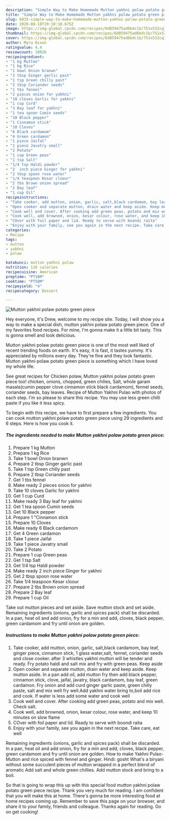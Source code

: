 ```yaml
---
description: "Simple Way to Make Homemade Mutton yakhni polaw potato green piece"
title: "Simple Way to Make Homemade Mutton yakhni polaw potato green piece"
slug: 6835-simple-way-to-make-homemade-mutton-yakhni-polaw-potato-green-piece
date: 2020-08-18T19:10:18.675Z
image: https://img-global.cpcdn.com/recipes/6d859475ad6bdc1b/751x532cq70/mutton-yakhni-polaw-potato-green-piece-recipe-main-photo.jpg
thumbnail: https://img-global.cpcdn.com/recipes/6d859475ad6bdc1b/751x532cq70/mutton-yakhni-polaw-potato-green-piece-recipe-main-photo.jpg
cover: https://img-global.cpcdn.com/recipes/6d859475ad6bdc1b/751x532cq70/mutton-yakhni-polaw-potato-green-piece-recipe-main-photo.jpg
author: Myra Dixon
ratingvalue: 4.4
reviewcount: 10026
recipeingredient:
- "1 kg Mutton"
- "1 kg Rice"
- "1 bowl Onion branwn"
- "2 tbsp Ginger garlic past"
- "1 tsp Green chilly past"
- "2 tbsp Coriander seeds"
- "1 tbs fennel"
- "2 pieces onion for yakhni"
- "10 cloves Garlic for yakhni"
- "1 cup Curd"
- "3 Bay leaf for yakhni"
- "1 tea spoon Cumin seeds"
- "10 Black pepper"
- "1 Cinnamon stick"
- "10 Cloves"
- "6 Black cardamom"
- "4 Green cardamon"
- "1 piece Jaifal"
- "1 piece Javatry small"
- "2 Potato"
- "1 cup Green peas"
- "1 tsp Salt"
- "1/4 tsp Haldi powder"
- "2  inch piece Ginger for yakhni"
- "2 tbsp spoon rose water"
- "1/4 teaspoon Kesar cloour"
- "2 tbs Brown onion spread"
- "2 Bay leaf"
- "1 cup Oil"
recipeinstructions:
- "Take cooker, add mutton, onion, garlic, salt,black cardamom, bay leaf, ginger piece, cinnamon stick, 1 glass water,salt, fennel, coriander seeds and close cooker. after 3 whistles yakhni mutton will be tender and ready. Fry potato haldi and salt mix and fry with green peas. Keep aside"
- "Open cooker and separate mutton, drain water and keep aside. Keep mutton aside. In a pan add oil, add mutton fry then add black pepper, cinnamon stick, clove, jaifal, javatry, black cardamom, bay leaf, green cardamon. Fry onion and add curd ginger garlic paste, green chilly paste, salt and mix well fry well.Add yakhni water bring to,boil add rice and cook. If water is less add some water and cook well"
- "Cook well and cover. After cooking add green peas, potato and mix well. Check salt."
- "Cook well, add browned, onion, kesar colour, rose water, and keep 10 minutes on slow flame"
- "COver with foil paper and lid. Ready to serve with boondi raita"
- "Enjoy with your family, see you again in the next recipe. Take care, eat well"
categories:
- Recipe
tags:
- mutton
- yakhni
- polaw

katakunci: mutton yakhni polaw 
nutrition: 116 calories
recipecuisine: American
preptime: "PT16M"
cooktime: "PT58M"
recipeyield: "4"
recipecategory: Dessert

---
```



![Mutton yakhni polaw potato green piece](https://img-global.cpcdn.com/recipes/6d859475ad6bdc1b/751x532cq70/mutton-yakhni-polaw-potato-green-piece-recipe-main-photo.jpg)

Hey everyone, it's Drew, welcome to my recipe site. Today, I will show you a way to make a special dish, mutton yakhni polaw potato green piece. One of my favorites food recipes. For mine, I'm gonna make it a little bit tasty. This is gonna smell and look delicious.

Mutton yakhni polaw potato green piece is one of the most well liked of recent trending foods on earth. It's easy, it is fast, it tastes yummy. It's appreciated by millions every day. They're fine and they look fantastic. Mutton yakhni polaw potato green piece is something which I have loved my whole life.

See great recipes for Chicken polaw, Mutton yakhni polaw potato green piece too! chicken, onions, chopped, green chilies, Salt, whole garam masala(cumin pepper clove cinnamon stick black cardamom), fennel seeds, coriander seeds, bay leaves. Recipe of Mutton Yakhni Pulao with photos of each step. I&#39;m so please to share this recipe. You may use less green chilli paste if you like it less spicy.


To begin with this recipe, we have to first prepare a few ingredients. You can cook mutton yakhni polaw potato green piece using 29 ingredients and 6 steps. Here is how you cook it.

<!--inarticleads1-->

##### The ingredients needed to make Mutton yakhni polaw potato green piece:

1. Prepare 1 kg Mutton
1. Prepare 1 kg Rice
1. Take 1 bowl Onion branwn
1. Prepare 2 tbsp Ginger garlic past
1. Take 1 tsp Green chilly past
1. Prepare 2 tbsp Coriander seeds
1. Get 1 tbs fennel
1. Make ready 2 pieces onion for yakhni
1. Take 10 cloves Garlic for yakhni
1. Get 1 cup Curd
1. Make ready 3 Bay leaf for yakhni
1. Get 1 tea spoon Cumin seeds
1. Get 10 Black pepper
1. Prepare 1 &#34;Cinnamon stick
1. Prepare 10 Cloves
1. Make ready 6 Black cardamom
1. Get 4 Green cardamon
1. Take 1 piece Jaifal
1. Take 1 piece Javatry small
1. Take 2 Potato
1. Prepare 1 cup Green peas
1. Get 1 tsp Salt
1. Get 1/4 tsp Haldi powder
1. Make ready 2  inch piece Ginger for yakhni
1. Get 2 tbsp spoon rose water
1. Take 1/4 teaspoon Kesar cloour
1. Prepare 2 tbs Brown onion spread
1. Prepare 2 Bay leaf
1. Prepare 1 cup Oil


Take out mutton pieces and set aside. Save mutton stock and set aside. Remaining ingredients (onions, garlic and spices pack) shall be discarded. In a pan, heat oil and add onion, fry for a min and add, cloves, black pepper, green cardamom and fry until onion are golden. 

<!--inarticleads2-->

##### Instructions to make Mutton yakhni polaw potato green piece:

1. Take cooker, add mutton, onion, garlic, salt,black cardamom, bay leaf, ginger piece, cinnamon stick, 1 glass water,salt, fennel, coriander seeds and close cooker. after 3 whistles yakhni mutton will be tender and ready. Fry potato haldi and salt mix and fry with green peas. Keep aside
1. Open cooker and separate mutton, drain water and keep aside. Keep mutton aside. In a pan add oil, add mutton fry then add black pepper, cinnamon stick, clove, jaifal, javatry, black cardamom, bay leaf, green cardamon. Fry onion and add curd ginger garlic paste, green chilly paste, salt and mix well fry well.Add yakhni water bring to,boil add rice and cook. If water is less add some water and cook well
1. Cook well and cover. After cooking add green peas, potato and mix well. Check salt.
1. Cook well, add browned, onion, kesar colour, rose water, and keep 10 minutes on slow flame
1. COver with foil paper and lid. Ready to serve with boondi raita
1. Enjoy with your family, see you again in the next recipe. Take care, eat well


Remaining ingredients (onions, garlic and spices pack) shall be discarded. In a pan, heat oil and add onion, fry for a min and add, cloves, black pepper, green cardamom and fry until onion are golden. How to make Yakhni Pulao-Mutton and rice spiced with fennel and ginger. Hindi: gosht What&#39;s a biryani without some succulent pieces of mutton wrapped in a perfect blend of aromatic Add salt and whole green chillies. Add mutton stock and bring to a boil. 

So that is going to wrap this up with this special food mutton yakhni polaw potato green piece recipe. Thank you very much for reading. I am confident that you will make this at home. There's gonna be more interesting food at home recipes coming up. Remember to save this page on your browser, and share it to your family, friends and colleague. Thanks again for reading. Go on get cooking!
